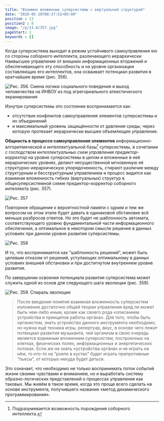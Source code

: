 ```yaml
---
title: "Взаимно вложенные суперсистемы с виртуальной структурой"
date: "2020-05-28T00:37:52+00:00"
position : 13
position2 : 8
image: "/p/13.8/357.jpg"
pageStart: 1
keywords : []
---
```


Когда суперсистема выходит в режим устойчивого самоуправления ею со стороны соборного интеллекта, различающего иерархически Наивысшее управление от внешних информационных вторжений и обеспечивающего эту способность и на уровне организации составляющих его интеллектов, она осваивает потенциал развития в кратчайшее время (рис. 356). 

![Рис. 356. Смена логики социального поведения и выход человечества на ИНВОУ из под эгрегориального атеистического экранирования](356.png)

Изнутри суперсистемы это состояние воспринимается как:
- отсутствие конфликтов самоуправления элементов суперсистемы и их объединений 
- и максимальный уровень защищённости от давления среды, через которую протекает иерархически высшее объемлющее управление.

**Общность в процессе самоуправления элементов** информационно-алгоритмической и интеллектуальной базы[^1] суперсистемы, в сочетании с господством *интеллектуальных схем управления предиктор-корректор* на уровне суперсистемы в целом и вложенных в неё иерархических уровнях, делают несущественной мгновенную её структурно-иерархическую упорядоченность, стирают различие между структурным и бесструктурным управлением и процесс видится как взаимная вложенность гибких (виртуальных) структур в общесуперсистемной схеме предиктор-корректор соборного интеллекта (рис. 357).

![Рис. 357](357.jpg)


[^1]: Подразумевается возможность порождения соборного интеллекта.


Повторное обращение к вероятностной памяти с одним и тем же вопросом на этом этапе будет давать в одинаковой обстановке всё меньше разбросов ответов. Но это будет не шаблонность автомата, соответствующего уровню фундаментальной части информационного обеспечения, а оптимальное в некотором смысле решение в данных условиях при данном уровне развития суперсистемы. 

![Рис. 358](358.png)

И то, что воспринимается как “шаблонность решений”, может быть целевым отказом от решений, уступающих оптимальному в данных условиях внешней обстановки и при достигнутом внутреннем уровне развития.

По завершении освоения потенциала развития суперсистема может служить одной из основ для следующего шага эволюции (рис. 359).

![Рис. 359. Спираль эволюции](359.png)

>После введения понятия взаимная вложенность суперсистем изложение достаточно общей теории управления вряд ли может быть чем-либо иным, кроме как своего рода «описанием устройства и принципов работы оргáна». Для того, чтобы быть органистом, знать устройство данного инструмента необходимо, но нужна ещё техника игры, репертуар, вкус, в основе чего лежит потенциал развития музыканта, чей организм в свою очередь является взаимным вложением суперсистем, построенных на клетках, физических полях, информационных и энергетических потоках. Если же не знать «устройства оргáна» и не играть на нём, то кто-то на “рояле в кустах” будет играть препротивные “пьесы”, от которых некуда будет деться.

Это означает, что необходимо не только воспринимать поток событий жизни своими чувствами и вниманием, но и выработать систему образно-логических представлений о процессах управления как таковых. Мы живём в такое время, когда это проще всего сделать на основе инструмента, получившего название «метод динамического программирования».
